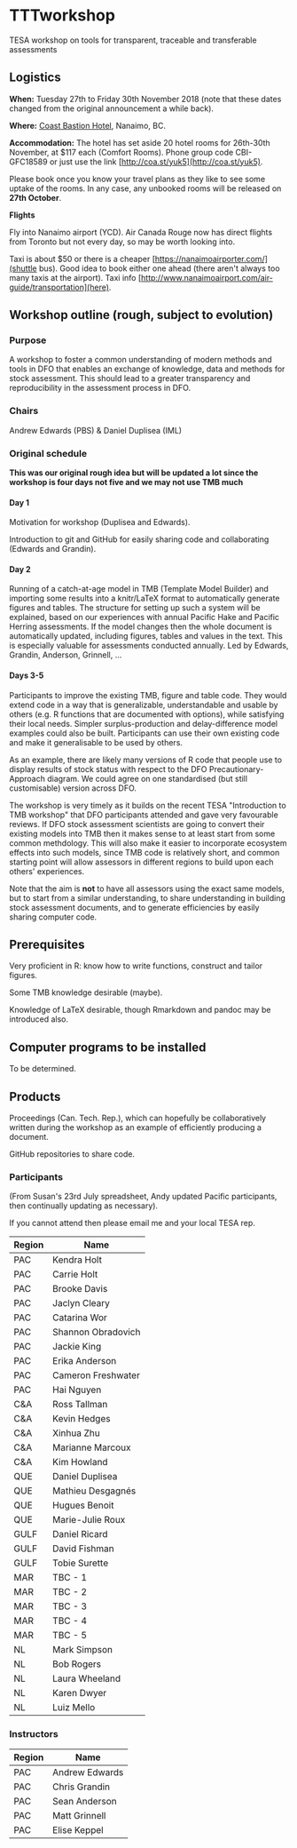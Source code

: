 # TTTworkshop
TESA workshop on tools for transparent, traceable and transferable assessments

## Logistics

**When:** Tuesday 27th to Friday 30th November 2018 (note that these dates changed from the original announcement a while back).

**Where:** [Coast Bastion Hotel](https://www.coasthotels.com/hotels/bc/nanaimo/coast-bastion-hotel/), Nanaimo, BC.  

**Accommodation:** 
The hotel has set aside 20 hotel rooms for 26th-30th November, at $117 each (Comfort Rooms).
Phone group code CBI-GFC18589 or just use the link [http://coa.st/yuk5](http://coa.st/yuk5).

Please book once you know your travel plans as they like to see some uptake of the rooms. In any case, any unbooked rooms will be released on **27th October**.

**Flights**

Fly into Nanaimo airport (YCD). Air Canada Rouge now has direct flights from Toronto but not every day, so may be worth looking into.

Taxi is about $50 or there is a cheaper [https://nanaimoairporter.com/](shuttle bus). Good idea to book either one ahead (there aren't always too many taxis at the airport). Taxi info [http://www.nanaimoairport.com/air-guide/transportation](here). 

## Workshop outline (rough, subject to evolution)

### Purpose
A workshop to foster a common understanding of modern methods and tools
in DFO that enables an exchange of knowledge, data and methods for stock
assessment. This should lead to a greater transparency and reproducibility in the assessment process in DFO.

### Chairs
Andrew Edwards (PBS) & Daniel Duplisea (IML)



### Original schedule

**This was our original rough idea but will be updated a lot since the workshop is four days not five and we may not use TMB much**

#### Day 1

Motivation for workshop (Duplisea and Edwards).

Introduction to git and GitHub for easily sharing code and collaborating (Edwards and Grandin).

#### Day 2

Running of a catch-at-age model in TMB (Template Model Builder) and
importing some results into a knitr/LaTeX format to automatically
generate figures and tables. The structure for setting up such a system
will be explained, based on our experiences with annual Pacific Hake and
Pacific Herring assessments. If the model changes then the whole document
is automatically updated, including figures, tables and values in the
text. This is especially valuable for assessments conducted annually.
Led by Edwards, Grandin, Anderson, Grinnell, ... 
 
#### Days 3-5

 Participants to improve the existing TMB, figure and table code. They
 would extend code in a way that is generalizable, understandable and
 usable by others (e.g. R functions that are documented with options),
 while satisfying their local needs. Simpler surplus-production and
 delay-difference model examples could also be built. Participants can use
 their own existing code and make it generalisable to be used by others.

 As an example, there are likely many versions of R code that people use
 to display results of stock status with respect to the DFO
 Precautionary-Approach diagram. We could agree on one standardised
 (but still customisable) version across DFO.

The workshop is very timely as it builds on the recent TESA "Introduction to TMB
workshop" that DFO participants attended and gave very favourable reviews.
If DFO stock assessment scientists are going to convert their existing models
into TMB then it makes sense to at least start from some common methdology. This
will also make it easier to incorporate ecosystem effects into such models,
since TMB code is relatively short, and common starting point will allow
assessors in different regions to build upon each others' experiences. 

Note that
the aim is **not** to have all assessors using the exact same models, but to start
from a similar understanding, to share understanding in building stock
assessment documents, and to generate efficiencies by easily sharing computer code.

## Prerequisites
Very proficient in R: know how to write functions, construct and tailor figures.

Some TMB knowledge desirable (maybe).

Knowledge of LaTeX desirable, though Rmarkdown and pandoc may be introduced also.

## Computer programs to be installed

To be determined.

## Products

Proceedings (Can. Tech. Rep.), which can hopefully be collaboratively written during the workshop as an example of efficiently producing a document.

GitHub repositories to share code.

### Participants

(From Susan's 23rd July spreadsheet, Andy updated Pacific participants, then continually updating as necessary).

If you cannot attend then please email me and your local TESA rep.

| Region | Name | 
| ------ | -----|
| PAC	| Kendra Holt |
| PAC	| Carrie Holt |
| PAC	| Brooke Davis |
| PAC	| Jaclyn Cleary |
| PAC   | Catarina Wor |
| PAC   | Shannon Obradovich |
| PAC   | Jackie King |
| PAC   | Erika Anderson |
| PAC   | Cameron Freshwater |
| PAC   | Hai Nguyen |
| C&A   | Ross Tallman |
| C&A   | Kevin Hedges |
| C&A   | Xinhua Zhu |
| C&A   | Marianne Marcoux |
| C&A   | Kim Howland |
| QUE   | Daniel Duplisea |
| QUE   | Mathieu Desgagnés |
| QUE   | Hugues Benoit |
| QUE   | Marie-Julie Roux |
| GULF  | Daniel Ricard |
| GULF  | David Fishman |
| GULF  | Tobie Surette |
| MAR   | TBC - 1 |
| MAR   | TBC - 2 |
| MAR   | TBC - 3 |
| MAR   | TBC - 4 |
| MAR   | TBC - 5 |
| NL    | Mark Simpson |
| NL    | Bob Rogers |
| NL    | Laura Wheeland |
| NL    | Karen Dwyer |
| NL    | Luiz Mello |

### Instructors

| Region | Name | 
| ------ | -----|
| PAC	| Andrew Edwards |
| PAC	| Chris Grandin |
| PAC	| Sean Anderson |
| PAC	| Matt Grinnell |
| PAC   | Elise Keppel |

